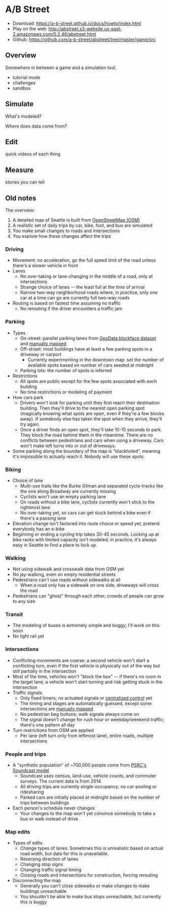 # A/B Street

- Download: <https://a-b-street.github.io/docs/howto/index.html>
- Play on the web:
  <http://abstreet.s3-website.us-east-2.amazonaws.com/0.2.46/abstreet.html>
- Github: <https://github.com/a-b-street/abstreet/tree/master/game/src>

## Overview

Somewhere in between a game and a simulation tool.

- tutorial mode
- challenges
- sandbox

## Simulate

What's modeled?

Where does data come from?

## Edit

quick videos of each thing

## Measure

stories you can tell

## Old notes

The overview:

1.  A detailed map of Seattle is built from
    [OpenStreetMap (OSM)](https://www.openstreetmap.org/about)
2.  A realistic set of daily trips by car, bike, foot, and bus are simulated
3.  You make small changes to roads and intersections
4.  You explore how these changes affect the trips

### Driving

- Movement: no acceleration, go the full speed limit of the road unless there's
  a slower vehicle in front
- Lanes
  - No over-taking or lane-changing in the middle of a road, only at
    intersections
  - Strange choice of lanes -- the least full at the time of arrival
  - Narrow two-way neighborhood roads where, in practice, only one car at a time
    can go are currently full two-way roads
- Routing is based on fastest time assuming no traffic
  - No rerouting if the driver encounters a traffic jam

### Parking

- Types
  - On-street: parallel parking lanes from
    [GeoData blockface dataset](http://data-seattlecitygis.opendata.arcgis.com/datasets/blockface)
    and [manually mapped](parking_mapper.md)
  - Off-street: most buildings have at least a few parking spots in a driveway
    or carport
    - Currently experimenting in the downtown map: set the number of available
      spots based on number of cars seeded at midnight
  - Parking lots: the number of spots is inferred
- Restrictions
  - All spots are public except for the few spots associated with each building
  - No time restrictions or modeling of payment
- How cars park
  - Drivers won't look for parking until they first reach their destination
    building. Then they'll drive to the nearest open parking spot (magically
    knowing what spots are open, even if they're a few blocks away). If somebody
    else has taken the spot when they arrive, they'll try again.
  - Once a driver finds an open spot, they'll take 10-15 seconds to park. They
    block the road behind them in the meantime. There are no conflicts between
    pedestrians and cars when using a driveway. Cars won't make left turns into
    or out of driveways.
- Some parking along the boundary of the map is "blackholed", meaning it's
  impossible to actually reach it. Nobody will use these spots.

### Biking

- Choice of lane
  - Multi-use trails like the Burke Gilman and separated cycle-tracks like the
    one along Broadway are currently missing
  - Cyclists won't use an empty parking lane
  - On roads without a bike lane, cyclists currently won't stick to the
    rightmost lane
  - No over-taking yet, so cars can get stuck behind a bike even if there's a
    passing lane
- Elevation change isn't factored into route choice or speed yet; pretend
  everybody has an e-bike
- Beginning or ending a cycling trip takes 30-45 seconds. Locking up at bike
  racks with limited capacity isn't modeled; in practice, it's always easy in
  Seattle to find a place to lock up.

### Walking

- Not using sidewalk and crosswalk data from OSM yet
- No jay-walking, even on empty residential streets
- Pedestrians can't use roads without sidewalks at all
  - When a road only has a sidewalk on one side, driveways will cross the road
- Pedestrians can "ghost" through each other; crowds of people can grow to any
  size

### Transit

- The modeling of buses is extremely simple and buggy; I'll work on this soon
- No light rail yet

### Intersections

- Conflicting movements are coarse: a second vehicle won't start a conflicting
  turn, even if the first vehicle is physically out of the way but still
  partially in the intersection
- Most of the time, vehicles won't "block the box" -- if there's no room in the
  target lane, a vehicle won't start turning and risk getting stuck in the
  intersection
- Traffic signals
  - Only fixed timers; no actuated signals or
    [centralized control](https://www.seattle.gov/transportation/projects-and-programs/programs/technology-program/mercer-scoot)
    yet
  - The timing and stages are automatically guessed, except some intersections
    are
    [manually mapped](https://docs.google.com/document/d/1Od_7WvBVYsvpY4etRI0sKmYmZnwXMAXcJxVmm8Iwdcg/edit?usp=sharing)
  - No pedestrian beg buttons; walk signals always come on
  - The signal doesn't change for rush hour or weekday/weekend traffic; there's
    one pattern all day
- Turn restrictions from OSM are applied
  - Per lane (left turn only from leftmost lane), entire roads, multiple
    intersections

### People and trips

- A "synthetic population" of ~700,000 people come from
  [PSRC's Soundcast model](https://www.psrc.org/activity-based-travel-model-soundcast)
  - Soundcast uses census, land-use, vehicle counts, and commuter surveys. The
    current data is from 2014.
  - All driving trips are currently single-occupancy; no car-pooling or
    ridesharing
  - Parked cars are initially placed at midnight based on the number of trips
    between buildings
- Each person's schedule never changes
  - Your changes to the map won't yet convince somebody to take a bus or walk
    instead of drive

### Map edits

- Types of edits
  - Change types of lanes. Sometimes this is unrealistic based on actual road
    width, but data for this is unavailable.
  - Reversing direction of lanes
  - Changing stop signs
  - Changing traffic signal timing
  - Closing roads and intersections for construction, forcing rerouting
- Disconnecting the map
  - Generally you can't close sidewalks or make changes to make buildings
    unreachable
  - You shouldn't be able to make bus stops unreachable, but currently this is
    buggy
